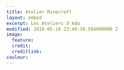 ```yaml
---
title: Atelier Minecraft
layout: embed
excerpt: Les Ateliers d'Ada
modified: 2016-05-10 23:44:38.564000000 Z
image:
  feature: 
  credit: 
  creditlink: 
couleur: 
---
```


<div class="typeform-widget" data-url="https://xalava.typeform.com/to/Ag9g66" data-text="Atelier Minecraft" style="width:100%;height:90vh;"></div>
<script>(function(){var qs,js,q,s,d=document,gi=d.getElementById,ce=d.createElement,gt=d.getElementsByTagName,id='typef_orm',b='https://s3-eu-west-1.amazonaws.com/share.typeform.com/';if(!gi.call(d,id)){js=ce.call(d,'script');js.id=id;js.src=b+'widget.js';q=gt.call(d,'script')[0];q.parentNode.insertBefore(js,q)}})()</script>
